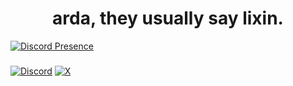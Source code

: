 <h1 align="center">arda, they usually say lixin.</h1>

[![Discord Presence](https://lanyard-profile-readme.vercel.app/api/718287701987688491?theme=dark&bg=4b4c87&animated=true&hideTimestamp=false&hideSpotify=false&hideDiscrim=false&borderRadius=30px)](https://discord.com/users/718287701987688491)
###
[![Discord](https://img.shields.io/badge/Discord-%237289DA.svg?logo=discord&logoColor=white)](https://discord.gg/718287701987688491) [![X](https://img.shields.io/badge/X-black.svg?logo=X&logoColor=white)](https://x.com/lixinvrts) 

